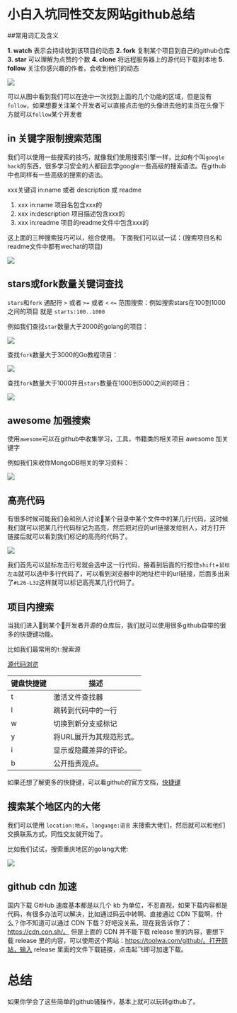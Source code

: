 # 小白入坑同性交友网站github总结

##常用词汇及含义

**1. watch** 表示会持续收到该项目的动态
**2. fork** 复制某个项目到自己的github仓库
**3. star** 可以理解为点赞的个数
**4. clone** 将远程服务器上的源代码下载到本地
**5. follow** 关注你感兴趣的作者，会收到他们的动态

![](https://test.demo-1s.com/images/2019/07/05/04l4e76cEvClFNMg.jpg)

可以从图中看到我们可以在途中一次找到上面的几个功能的区域，但是没有`follow`，如果想要关注某个开发者可以直接点击他的头像进去他的主页在头像下方就可以`follow`某个开发者

## in 关键字限制搜索范围 

我们可以使用一些搜索的技巧，就像我们使用搜索引擎一样，比如有个叫`google hack`的东西，很多学习安全的人都回去学google一些高级的搜索语法。在github中也同样有一些高级的搜索的语法。

xxx关键词 in:name 或者 description 或 readme

1. xxx in:name 项目名包含xxx的
2. xxx in:description 项目描述包含xxx的
3. xxx in:readme 项目的readme文件中包含xxx的

这上面的三种搜索技巧可以，组合使用。
下面我们可以试一试：(搜索项目名和readme文件中都有wechat的项目)

![](https://test.demo-1s.com/images/2019/07/05/PIhiVlWclb3IcmJ7.jpg)

## stars或fork数量关键词查找

`stars`和`fork` 通配符 `>` 或者 `>=` 或者 `<` `<=`
范围搜索：例如搜索stars在100到1000之间的项目 就是 `starts:100..1000`

例如我们查找`star`数量大于2000的golang的项目：

![](https://test.demo-1s.com/images/2019/07/05/m5LYX9eL6vDO7A3B.jpg)


 查找`fork`数量大于3000的Go教程项目：
 
 ![](media/15550789777426/15550836606288.jpg)

查找`fork`数量大于1000并且`stars`数量在1000到5000之间的项目：

![](https://test.demo-1s.com/images/2019/07/05/7t6NUS9yRn46W9ga.jpg)

## awesome 加强搜索

使用`awesome`可以在github中收集学习，工具，书籍类的相关项目
awesome 加关键字

例如我们来收你MongoDB相关的学习资料：

![](https://test.demo-1s.com/images/2019/07/05/rOks3QLueIEhI45T.jpg)

## 高亮代码

有很多时候可能我们会和别人讨论某个目录中某个文件中的某几行代码，这时候我们就可以把某几行代码标记为高亮，然后把对应的url链接发给别人，对方打开链接后就可以看到我们标记的高亮的代码了。

![](https://test.demo-1s.com/images/2019/07/05/0pG9KVTQfHjBCvyF.jpg)

我们首先可以鼠标左击行号就会选中这一行代码，接着到后面的行按住`shift`+`鼠标左击`就可以选中多行代码了，可以看到浏览器中的地址栏中的url链接，后面多出来了`#L26-L32`这样就可以标记高亮某几行代码了。

## 项目内搜索

当我们进入到某个开发者开源的仓库后，我们就可以使用很多github自带的很多的快捷键功能。

比如我们最常用的`t`:搜索源

[源代码浏览](#)

| 键盘快捷键 | 描述 |
| --- | --- |
| t | 激活文件查找器 |
| l | 跳转到代码中的一行 |
| w | 切换到新分支或标记 |
| y | 将URL展开为其规范形式。|
| i | 显示或隐藏差异的评论。  |
| b | 公开指责观点。 |

如果还想了解更多的快捷键，可以看github的官方文档，[快捷键](https://help.github.com/en/articles/using-keyboard-shortcuts)

## 搜索某个地区内的大佬

我们可以使用 `location:地点`，`language:语言` 来搜索大佬们，然后就可以和他们交换联系方式，同性交友就开始了。

比如我们试试，搜索重庆地区的golang大佬:

![](https://test.demo-1s.com/images/2019/07/05/PvvHZCanX591ZuvV.jpg)

## github cdn 加速

国内下载 GitHub 速度基本都是以几个 kb 为单位，不忍直视，如果下载内容都是代码，有很多办法可以解决，比如通过码云中转啊、直接通过 CDN 下载啊，什么？你不知道可以通过 CDN 下载？好吧没关系，现在我告诉你了：https://cdn.con.sh/。
但是上面的 CDN 并不能下载 release 里的内容，要想下载 release 里的内容，可以使用这个网站：https://toolwa.com/github/。打开网站，输入 release 里面的文件下载链接，点击起飞即可加速下载。

# 总结

如果你学会了这些简单的github骚操作，基本上就可以玩转github了。